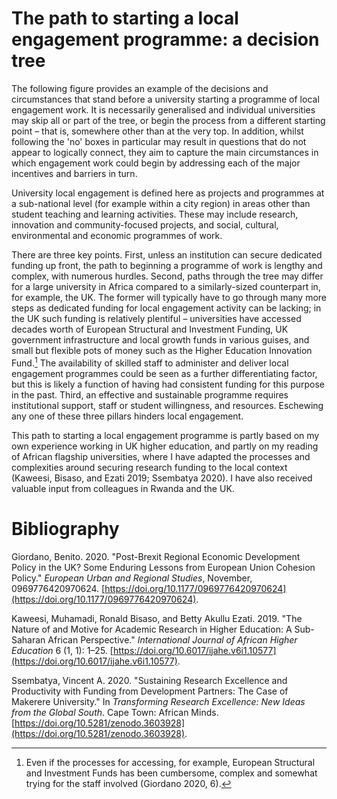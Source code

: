# The path to starting a local engagement programme: a decision tree

The following figure provides an example of the decisions and circumstances that stand before a university starting a programme of local engagement work. It is necessarily generalised and individual universities may skip all or part of the tree, or begin the process from a different starting point – that is, somewhere other than at the very top. In addition, whilst following the 'no' boxes in particular may result in questions that do not appear to logically connect, they aim to capture the main circumstances in which engagement work could begin by addressing each of the major incentives and barriers in turn. 

University local engagement is defined here as projects and programmes at a sub-national level (for example within a city region) in areas other than student teaching and learning activities. These may include research, innovation and community-focused projects, and social, cultural, environmental and economic programmes of work.

There are three key points. First, unless an institution can secure dedicated funding up front, the path to beginning a programme of work is lengthy and complex, with numerous hurdles. Second, paths through the tree may differ for a large university in Africa compared to a similarly-sized counterpart in, for example, the UK. The former will typically have to go through many more steps as dedicated funding for local engagement activity can be lacking; in the UK such funding is relatively plentiful – universities have accessed decades worth of European Structural and Investment Funding, UK government infrastructure and local growth funds in various guises, and small but flexible pots of money such as the Higher Education Innovation Fund.[^1] The availability of skilled staff to administer and deliver local engagement programmes could be seen as a further differentiating factor, but this is likely a function of having had consistent funding for this purpose in the past. Third, an effective and sustainable programme requires institutional support, staff or student willingness, and resources. Eschewing any one of these three pillars hinders local engagement.

This path to starting a local engagement programme is partly based on my own experience working in UK higher education, and partly on my reading of African flagship universities, where I have adapted the processes and complexities around securing research funding to the local context (Kaweesi, Bisaso, and Ezati 2019; Ssembatya 2020). I have also received valuable input from colleagues in Rwanda and the UK.

# Bibliography

Giordano, Benito. 2020. &quot;Post-Brexit Regional Economic Development Policy in the UK? Some Enduring Lessons from European Union Cohesion Policy.&quot; _European Urban and Regional Studies_, November, 0969776420970624. [https://doi.org/10.1177/0969776420970624](https://doi.org/10.1177/0969776420970624).

Kaweesi, Muhamadi, Ronald Bisaso, and Betty Akullu Ezati. 2019. &quot;The Nature of and Motive for Academic Research in Higher Education: A Sub-Saharan African Perspective.&quot; _International Journal of African Higher Education_ 6 (1, 1): 1–25. [https://doi.org/10.6017/ijahe.v6i1.10577](https://doi.org/10.6017/ijahe.v6i1.10577).

Ssembatya, Vincent A. 2020. &quot;Sustaining Research Excellence and Productivity with Funding from Development Partners: The Case of Makerere University.&quot; In _Transforming Research Excellence: New Ideas from the Global South_. Cape Town: African Minds. [https://doi.org/10.5281/zenodo.3603928](https://doi.org/10.5281/zenodo.3603928).

[^1]: Even if the processes for accessing, for example, European Structural and Investment Funds has been cumbersome, complex and somewhat trying for the staff involved (Giordano 2020, 6).
